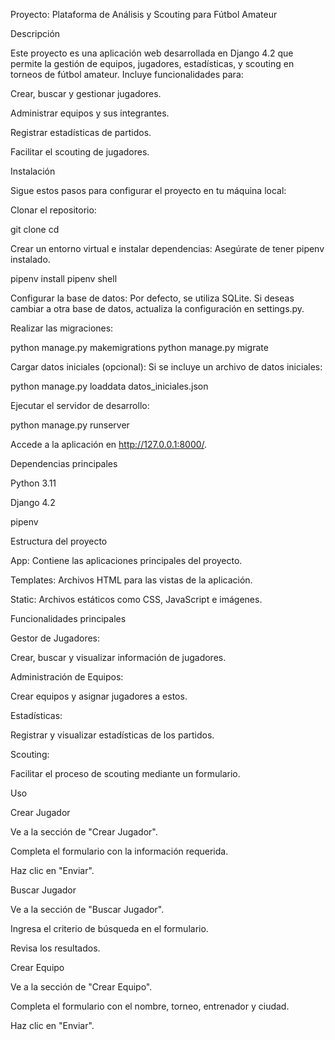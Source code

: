 Proyecto: Plataforma de Análisis y Scouting para Fútbol Amateur

Descripción

Este proyecto es una aplicación web desarrollada en Django 4.2 que permite la gestión de equipos, jugadores, estadísticas, y scouting en torneos de fútbol amateur. Incluye funcionalidades para:

Crear, buscar y gestionar jugadores.

Administrar equipos y sus integrantes.

Registrar estadísticas de partidos.

Facilitar el scouting de jugadores.

Instalación

Sigue estos pasos para configurar el proyecto en tu máquina local:

Clonar el repositorio:

git clone <URL-del-repositorio>
cd <nombre-del-directorio>

Crear un entorno virtual e instalar dependencias:
Asegúrate de tener pipenv instalado.

pipenv install
pipenv shell

Configurar la base de datos:
Por defecto, se utiliza SQLite. Si deseas cambiar a otra base de datos, actualiza la configuración en settings.py.

Realizar las migraciones:

python manage.py makemigrations
python manage.py migrate

Cargar datos iniciales (opcional):
Si se incluye un archivo de datos iniciales:

python manage.py loaddata datos_iniciales.json

Ejecutar el servidor de desarrollo:

python manage.py runserver

Accede a la aplicación en http://127.0.0.1:8000/.

Dependencias principales

Python 3.11

Django 4.2

pipenv

Estructura del proyecto

App: Contiene las aplicaciones principales del proyecto.

Templates: Archivos HTML para las vistas de la aplicación.

Static: Archivos estáticos como CSS, JavaScript e imágenes.

Funcionalidades principales

Gestor de Jugadores:

Crear, buscar y visualizar información de jugadores.

Administración de Equipos:

Crear equipos y asignar jugadores a estos.

Estadísticas:

Registrar y visualizar estadísticas de los partidos.

Scouting:

Facilitar el proceso de scouting mediante un formulario.

Uso

Crear Jugador

Ve a la sección de "Crear Jugador".

Completa el formulario con la información requerida.

Haz clic en "Enviar".

Buscar Jugador

Ve a la sección de "Buscar Jugador".

Ingresa el criterio de búsqueda en el formulario.

Revisa los resultados.

Crear Equipo

Ve a la sección de "Crear Equipo".

Completa el formulario con el nombre, torneo, entrenador y ciudad.

Haz clic en "Enviar".